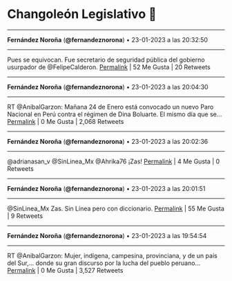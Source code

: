 # Changoleón Legislativo 🙈
*****
**Fernández Noroña** (**@fernandeznorona**) • 23-01-2023 a las 20:32:50
*****
Pues se equivocan. Fue secretario de seguridad pública del gobierno usurpador de @FelipeCalderon.
[Permalink](https://twitter.com/fernandeznorona/status/1617742195938975745) | 52 Me Gusta | 20 Retweets
*****
**Fernández Noroña** (**@fernandeznorona**) • 23-01-2023 a las 20:04:30
*****
RT @AnibalGarzon: Mañana 24 de Enero está convocado un nuevo Paro Nacional en Perú contra el régimen de Dina Boluarte. El mismo día que se…
[Permalink](https://twitter.com/fernandeznorona/status/1617735067186630657) | 0 Me Gusta | 2,068 Retweets
*****
**Fernández Noroña** (**@fernandeznorona**) • 23-01-2023 a las 20:02:36
*****
@adrianasan_v @SinLinea_Mx @Ahrika76 ¡Zas!
[Permalink](https://twitter.com/fernandeznorona/status/1617734586691366912) | 4 Me Gusta | 0 Retweets
*****
**Fernández Noroña** (**@fernandeznorona**) • 23-01-2023 a las 20:01:51
*****
@SinLinea_Mx Zas. Sin Línea pero con diccionario.
[Permalink](https://twitter.com/fernandeznorona/status/1617734398346145792) | 55 Me Gusta | 9 Retweets
*****
**Fernández Noroña** (**@fernandeznorona**) • 23-01-2023 a las 19:54:54
*****
RT @AnibalGarzon: Mujer, indígena, campesina, provinciana, y de un país del Sur,... donde su gran discurso por la lucha del pueblo peruano…
[Permalink](https://twitter.com/fernandeznorona/status/1617732650621632515) | 0 Me Gusta | 3,527 Retweets